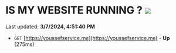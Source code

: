 # IS MY WEBSITE RUNNING ? [![](https://img.shields.io/static/v1?label=Sponsor&message=%E2%9D%A4&logo=GitHub&color=%23fe8e86)](https://github.com/sponsors/<username>)

Last updated: **3/7/2024, 4:51:40 PM**

- `GET` [https://youssefservice.me](https://youssefservice.me) - **Up** (275ms)
